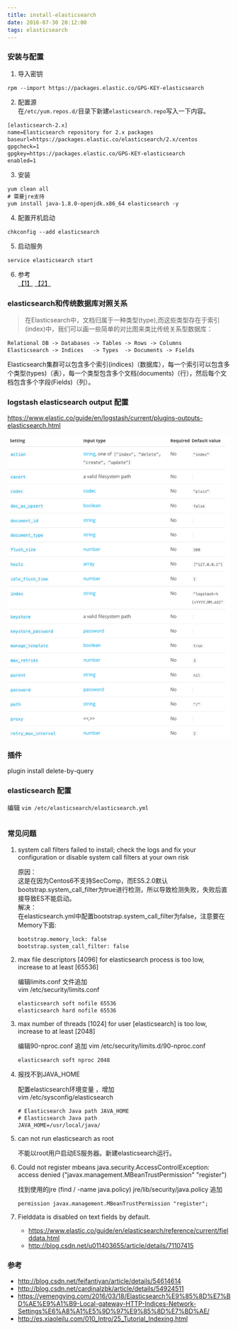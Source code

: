 ```yaml
---
title: install-elasticsearch
date: 2016-07-30 20:12:00
tags: elasticsearch
---
```

### 安装与配置
1. 导入密钥
```
rpm --import https://packages.elastic.co/GPG-KEY-elasticsearch
```

2. 配置源  
在`/etc/yum.repos.d/`目录下新建`elasticsearch.repo`写入一下内容。
```
[elasticsearch-2.x]
name=Elasticsearch repository for 2.x packages
baseurl=https://packages.elastic.co/elasticsearch/2.x/centos
gpgcheck=1
gpgkey=https://packages.elastic.co/GPG-KEY-elasticsearch
enabled=1
```

3. 安装  
```
yum clean all
# 需要jre支持
yum install java-1.8.0-openjdk.x86_64 elasticsearch -y
```

4. 配置开机启动
```
chkconfig --add elasticsearch
```

5. 启动服务
```
service elasticsearch start
```

6. 参考  
[【1】](https://www.elastic.co/guide/en/elasticsearch/reference/current/setup-repositories.html) [【2】](https://www.elastic.co/guide/en/elasticsearch/reference/current/rpm.html)


### elasticsearch和传统数据库对照关系

> 在Elasticsearch中，文档归属于一种类型(type),而这些类型存在于索引(index)中，我们可以画一些简单的对比图来类比传统关系型数据库：

```
Relational DB -> Databases -> Tables -> Rows -> Columns
Elasticsearch -> Indices   -> Types  -> Documents -> Fields
```                                                                                                                                                                                                                
Elasticsearch集群可以包含多个索引(indices)（数据库），每一个索引可以包含多个类型(types)（表），每一个类型包含多个文档(documents)（行），然后每个文档包含多个字段(Fields)（列）。

### logstash elasticsearch output 配置

<https://www.elastic.co/guide/en/logstash/current/plugins-outputs-elasticsearch.html>

![](/images/QQ20160803-0.png)


### 插件
plugin install delete-by-query

### elasticsearch 配置
编辑 `vim /etc/elasticsearch/elasticsearch.yml`
``` yml

```

### 常见问题
1. system call filters failed to install; check the logs and fix your configuration or disable system call filters at your own risk

    原因：    
    这是在因为Centos6不支持SecComp，而ES5.2.0默认bootstrap.system_call_filter为true进行检测，所以导致检测失败，失败后直接导致ES不能启动。    
    解决：    
    在elasticsearch.yml中配置bootstrap.system_call_filter为false，注意要在Memory下面:    
    ```
    bootstrap.memory_lock: false    
    bootstrap.system_call_filter: false    
    ```

2. max file descriptors [4096] for elasticsearch process is too low, increase to at least [65536] 

    编辑limits.conf 文件追加   
    vim /etc/security/limits.conf   
    ```  
    elasticsearch soft nofile 65536    
    elasticsearch hard nofile 65536    
    ```

3. max number of threads [1024] for user [elasticsearch] is too low, increase to at least [2048]

    编辑90-nproc.conf 追加
    vim /etc/security/limits.d/90-nproc.conf 
    ```
    elasticsearch soft nproc 2048
    ```

4. 报找不到JAVA_HOME

    配置elasticsearch环境变量 ，增加  
    vim /etc/sysconfig/elasticsearch
    ```
    # Elasticsearch Java path JAVA_HOME
    # Elasticsearch Java path
    JAVA_HOME=/usr/local/java/
    ```

5. can not run elasticsearch as root

    不能以root用户启动ES服务器。新建elasticsearch运行。

6. Could not register mbeans java.security.AccessControlException: access denied ("javax.management.MBeanTrustPermission" "register")

    找到使用的jre (find / -name java.policy) jre/lib/security/java.policy 追加
    ```
    permission javax.management.MBeanTrustPermission "register";
    ```

7. Fielddata is disabled on text fields by default.

    - <https://www.elastic.co/guide/en/elasticsearch/reference/current/fielddata.html>
    - <http://blog.csdn.net/u011403655/article/details/71107415>


### 参考
- <http://blog.csdn.net/feifantiyan/article/details/54614614>  
- <http://blog.csdn.net/cardinalzbk/article/details/54924511>
- <https://yemengying.com/2016/03/18/Elasticsearch%E9%85%8D%E7%BD%AE%E9%A1%B9-Local-gateway-HTTP-Indices-Network-Settings%E6%A8%A1%E5%9D%97%E9%85%8D%E7%BD%AE/>
- <http://es.xiaoleilu.com/010_Intro/25_Tutorial_Indexing.html>
